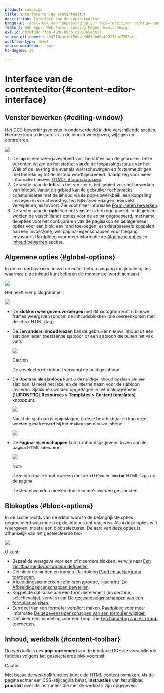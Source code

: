 ```yaml
---
product: campaign
title: Interface van de contenteditor
description: Interface van de contenteditor
badge-v8: label="Ook van toepassing op v8" type="Positive" tooltip="Ook van toepassing op campagne v8"
feature: Web Apps, Web Forms, Landing Pages, Email Design
exl-id: cb76f3dc-7f3a-49de-89cb-c106865ecb17
source-git-commit: e34718caefdf5db4ddd61db601420274be77054e
workflow-type: tm+mt
source-wordcount: '542'
ht-degree: 3%

---
```


# Interface van de contenteditor{#content-editor-interface}



## Venster bewerken {#editing-window}

Het DCE-bewerkingsvenster is onderverdeeld in drie verschillende secties. Hiermee kunt u de status van de inhoud weergeven, wijzigen en controleren.

![](assets/dce_decoupe_window_nb.png)

1. De **top** is een weergavegebied voor berichten aan de gebruiker. Deze berichten wijzen op het statuut van de de toepassingsstatus van het Web of de levering die evenals waarschuwingen en foutenmeldingen met betrekking tot de inhoud wordt gecreeerd. Raadpleeg voor meer informatie hierover [HTML-inhoudsstatussen](content-editing-best-practices.md#html-content-statuses).
1. De sectie naar de **left** van het venster is het gebied voor het bewerken van inhoud. Vanuit dit gebied kan de gebruiker rechtstreeks communiceren met de inhoud via de pop-upwerkbalk: een koppeling invoegen in een afbeelding, het lettertype wijzigen, een veld verwijderen, enzovoort. Zie voor meer informatie [Formulieren bewerken](editing-content.md#editing-forms).
1. De sectie naar de **right** van het venster is het regelpaneel. In dit gebied worden de verschillende opties voor de editor gegroepeerd, met name de opties voor het configureren van de paginakop en de algemene opties voor een blok: een rand toevoegen, een databaseveld koppelen aan een invoerzone, webpagina-eigenschappen voor toegang enzovoort. Raadpleeg voor meer informatie de [Algemene opties](#global-options) en [Inhoud bewerken](editing-content.md) secties.

## Algemene opties {#global-options}

In de rechterbovensectie van de editor hebt u toegang tot globale opties waarmee u de inhoud kunt beheren die momenteel wordt gemaakt.

![](assets/dce_global_options.png)

Het heeft vier pictogrammen:

![](assets/dce_icons_sidebar.png)

* De **Blokken weergeven/verbergen** met dit pictogram kunt u blauwe frames weergeven rondom de inhoudsblokken (die overeenkomen met de `<div>` HTML (tag).

* De **Een andere inhoud kiezen** kan de gebruiker nieuwe inhoud uit een sjabloon laden (bestaande sjabloon of een sjabloon die buiten het vak valt).

  ![](assets/dce_popup_templatechoice.png)

  >[!CAUTION]
  >
  >De geselecteerde inhoud vervangt de huidige inhoud.

* De **Opslaan als sjabloon** kunt u de huidige inhoud opslaan als een sjabloon. U moet het label en de interne naam voor de sjabloon invoeren. Sjablonen worden opgeslagen in het dialoogvenster **[!UICONTROL Resources > Templates > Content templates]** knooppunt.

  ![](assets/dce_popup_savetemplate.png)

  Nadat de sjabloon is opgeslagen, is deze beschikbaar en kan deze worden geselecteerd bij het maken van nieuwe inhoud.

  ![](assets/dce_create_fromtemplate.png)

* De **Pagina-eigenschappen** kunt u inhoudsgegevens boven aan de pagina HTML selecteren.

  ![](assets/dce_popup_headerhtml.png)

  >[!NOTE]
  >
  >Deze informatie komt overeen met de **`<title>`** en **`<meta>`** HTML-tags op de pagina.
  >
  >De sleutelwoorden moeten door komma&#39;s worden gescheiden.

## Blokopties {#block-options}

In de sectie rechts van de editor worden de belangrijkste opties gegroepeerd waarmee u op de inhoud kunt reageren. Als u deze opties wilt weergeven, moet u een blok selecteren. De aard van deze opties is afhankelijk van het geselecteerde blok.

![](assets/dce_right_section.png)

U kunt:

* Bepaal de weergave voor een of meerdere blokken, verwijs naar [Een zichtbaarheidsvoorwaarde definiëren](editing-content.md#defining-a-visibility-condition),
* Definieer de randen en frames. Raadpleeg [Rand en achtergrond toevoegen](editing-content.md#adding-a-border-and-background),
* Afbeeldingskenmerken definiëren (grootte, bijschrift). Zie [Afbeeldingseigenschappen bewerken](editing-content.md#editing-image-properties),
* Koppel de database aan een formulierelement (invoerzone, selectievakje), verwijs naar [De gegevenseigenschappen van een formulier wijzigen](editing-content.md#changing-the-data-properties-for-a-form),
* Een deel van een formulier verplicht maken. Raadpleeg voor meer informatie [De gegevenseigenschappen van een formulier wijzigen](editing-content.md#changing-the-data-properties-for-a-form),
* Definieer een handeling voor een knop. Zie [Een handeling aan een knop toevoegen](editing-content.md#adding-an-action-to-a-button).

## Inhoud, werkbalk {#content-toolbar}

De werkbalk is een **pop-upelement** van de interface DCE die verschillende functies volgens het geselecteerde blok voorstelt.

>[!CAUTION]
>
>Met bepaalde werkbalkfuncties kunt u de HTML-content opmaken. Als de pagina echter een CSS-stijlpagina bevat, **instructies** van het stijlblad **prioriteit** over de instructies die met de werkbalk zijn opgegeven.
